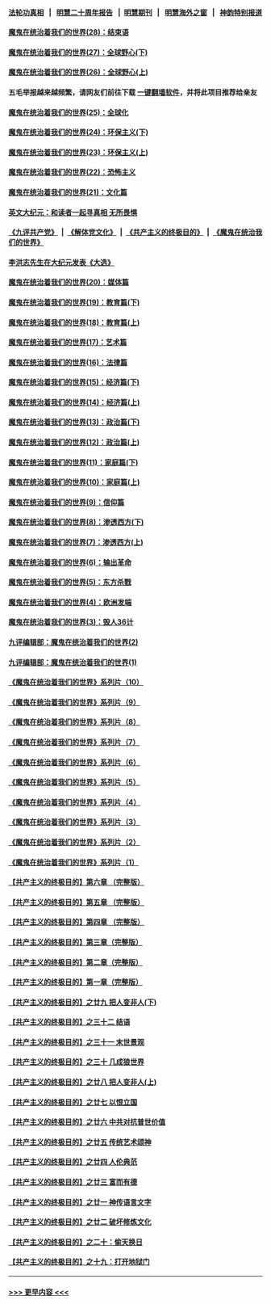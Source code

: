 #### [法轮功真相](https://github.com/gfw-breaker/truth/blob/master/README.md?t=0) &nbsp;&nbsp;|&nbsp;&nbsp; [明慧二十周年报告](https://github.com/gfw-breaker/mh-reports/blob/master/README.md?t=0) &nbsp;&nbsp;|&nbsp;&nbsp;[明慧期刊](https://github.com/gfw-breaker/mh-qikan) &nbsp;&nbsp;|&nbsp;&nbsp; [明慧海外之窗](https://github.com/gfw-breaker/mh-news/blob/master/README.md?t=0) &nbsp;&nbsp;|&nbsp;&nbsp; [神韵特别报道](https://github.com/gfw-breaker/mh-news/blob/master/shenyun.md?t=0)
#### [魔鬼在统治着我们的世界(28)：结束语](../pages/nsc422/n10936246.md?t=07100751) 
#### [魔鬼在统治着我们的世界(27)：全球野心(下)](../pages/nsc422/n10928319.md?t=07100751) 
#### [魔鬼在统治着我们的世界(26)：全球野心(上)](../pages/nsc422/n10900318.md?t=07100751) 
#### 五毛举报越来越频繁，请网友们前往下载 [一键翻墙软件](https://github.com/gfw-breaker/ssr-accounts)，并将此项目推荐给亲友
#### [魔鬼在统治着我们的世界(25)：全球化](../pages/nsc422/n10788205.md?t=07100751) 
#### [魔鬼在统治着我们的世界(24)：环保主义(下)](../pages/nsc422/n10695307.md?t=07100751) 
#### [魔鬼在统治着我们的世界(23)：环保主义(上)](../pages/nsc422/n10688613.md?t=07100751) 
#### [魔鬼在统治着我们的世界(22)：恐怖主义](../pages/nsc422/n10614727.md?t=07100751) 
#### [魔鬼在统治着我们的世界(21)：文化篇](../pages/nsc422/n10597706.md?t=07100751) 
#### [英文大纪元：和读者一起寻真相 无所畏惧](../pages/nsc422/n12542027.md?t=07100751) 
#### [《九评共产党》](https://github.com/begood0513/9ping.md/blob/master/README.md) &nbsp;|&nbsp; [《解体党文化》](../../../../jtdwh.md/blob/master/README.md)  &nbsp;|&nbsp; [《共产主义的终极目的》](../../../../gczydzjmd.md/blob/master/README.md) &nbsp;|&nbsp; [《魔鬼在统治我们的世界》](../../../../mgztzwmdsj.md/blob/master/README.md) 
#### [李洪志先生在大纪元发表《大选》](../pages/nsc422/n12534746.md?t=07100751) 
#### [魔鬼在统治着我们的世界(20)：媒体篇](../pages/nsc422/n10586579.md?t=07100751) 
#### [魔鬼在统治着我们的世界(19)：教育篇(下)](../pages/nsc422/n10564808.md?t=07100751) 
#### [魔鬼在统治着我们的世界(18)：教育篇(上)](../pages/nsc422/n10526970.md?t=07100751) 
#### [魔鬼在统治着我们的世界(17)：艺术篇](../pages/nsc422/n10499093.md?t=07100751) 
#### [魔鬼在统治着我们的世界(16)：法律篇](../pages/nsc422/n10485969.md?t=07100751) 
#### [魔鬼在统治着我们的世界(15)：经济篇(下)](../pages/nsc422/n10469975.md?t=07100751) 
#### [魔鬼在统治着我们的世界(14)：经济篇(上)](../pages/nsc422/n10457370.md?t=07100751) 
#### [魔鬼在统治着我们的世界(13)：政治篇(下)](../pages/nsc422/n10448270.md?t=07100751) 
#### [魔鬼在统治着我们的世界(12)：政治篇(上)](../pages/nsc422/n10444576.md?t=07100751) 
#### [魔鬼在统治着我们的世界(11)：家庭篇(下)](../pages/nsc422/n10440961.md?t=07100751) 
#### [魔鬼在统治着我们的世界(10)：家庭篇(上)](../pages/nsc422/n10435448.md?t=07100751) 
#### [魔鬼在统治着我们的世界(9)：信仰篇](../pages/nsc422/n10432159.md?t=07100751) 
#### [魔鬼在统治着我们的世界(8)：渗透西方(下)](../pages/nsc422/n10429603.md?t=07100751) 
#### [魔鬼在统治着我们的世界(7)：渗透西方(上)](../pages/nsc422/n10426013.md?t=07100751) 
#### [魔鬼在统治着我们的世界(6)：输出革命](../pages/nsc422/n10421536.md?t=07100751) 
#### [魔鬼在统治着我们的世界(5)：东方杀戮](../pages/nsc422/n10417707.md?t=07100751) 
#### [魔鬼在统治着我们的世界(4)：欧洲发端](../pages/nsc422/n10414890.md?t=07100751) 
#### [魔鬼在统治着我们的世界(3)：毁人36计](../pages/nsc422/n10411583.md?t=07100751) 
#### [九评编辑部：魔鬼在统治着我们的世界(2)](../pages/nsc422/n10410036.md?t=07100751) 
#### [九评编辑部：魔鬼在统治着我们的世界(1)](../pages/nsc422/n10406825.md?t=07100751) 
#### [《魔鬼在统治着我们的世界》系列片（10）](../pages/nsc422/n12292670.md?t=07100751) 
#### [《魔鬼在统治着我们的世界》系列片（9）](../pages/nsc422/n12290859.md?t=07100751) 
#### [《魔鬼在统治着我们的世界》系列片（8）](../pages/nsc422/n12287445.md?t=07100751) 
#### [《魔鬼在统治着我们的世界》系列片（7）](../pages/nsc422/n12283425.md?t=07100751) 
#### [《魔鬼在统治着我们的世界》系列片（6）](../pages/nsc422/n12282314.md?t=07100751) 
#### [《魔鬼在统治着我们的世界》系列片（5）](../pages/nsc422/n12281419.md?t=07100751) 
#### [《魔鬼在统治着我们的世界》系列片（4）](../pages/nsc422/n12274024.md?t=07100751) 
#### [《魔鬼在统治着我们的世界》系列片（3）](../pages/nsc422/n12271322.md?t=07100751) 
#### [《魔鬼在统治着我们的世界》系列片（2）](../pages/nsc422/n12269049.md?t=07100751) 
#### [《魔鬼在统治着我们的世界》系列片（1）](../pages/nsc422/n12267575.md?t=07100751) 
#### [【共产主义的终极目的】第六章 （完整版）](../pages/nsc422/n11428913.md?t=07100751) 
#### [【共产主义的终极目的】第五章 （完整版）](../pages/nsc422/n11428912.md?t=07100751) 
#### [【共产主义的终极目的】第四章 （完整版）](../pages/nsc422/n11428907.md?t=07100751) 
#### [【共产主义的终极目的】第三章（完整版）](../pages/nsc422/n11428848.md?t=07100751) 
#### [【共产主义的终极目的】第二章（完整版）](../pages/nsc422/n11428831.md?t=07100751) 
#### [【共产主义的终极目的】第一章（完整版）](../pages/nsc422/n11417651.md?t=07100751) 
#### [【共产主义的终极目的】之廿九 把人变非人(下)](../pages/nsc422/n11344140.md?t=07100751) 
#### [【共产主义的终极目的】之三十二 结语](../pages/nsc422/n11360535.md?t=07100751) 
#### [【共产主义的终极目的】之三十一 末世景观](../pages/nsc422/n11351129.md?t=07100751) 
#### [【共产主义的终极目的】之三十 几成狼世界](../pages/nsc422/n11348280.md?t=07100751) 
#### [【共产主义的终极目的】之廿八 把人变非人(上)](../pages/nsc422/n11340492.md?t=07100751) 
#### [【共产主义的终极目的】之廿七 以恨立国](../pages/nsc422/n11336944.md?t=07100751) 
#### [【共产主义的终极目的】之廿六 中共对抗普世价值](../pages/nsc422/n11324785.md?t=07100751) 
#### [【共产主义的终极目的】之廿五 传统艺术颂神](../pages/nsc422/n11296396.md?t=07100751) 
#### [【共产主义的终极目的】之廿四 人伦典范](../pages/nsc422/n11296397.md?t=07100751) 
#### [【共产主义的终极目的】之廿三 富而有德](../pages/nsc422/n11283598.md?t=07100751) 
#### [【共产主义的终极目的】之廿一 神传语言文字](../pages/nsc422/n11263265.md?t=07100751) 
#### [【共产主义的终极目的】之廿二 破坏修炼文化](../pages/nsc422/n11245728.md?t=07100751) 
#### [【共产主义的终极目的】之二十：偷天换日](../pages/nsc422/n11238846.md?t=07100751) 
#### [【共产主义的终极目的】之十九：打开地狱门](../pages/nsc422/n11206376.md?t=07100751) 

----
#### [ >>> 更早内容 <<< ](../indexes/nsc422-earlier.md)
